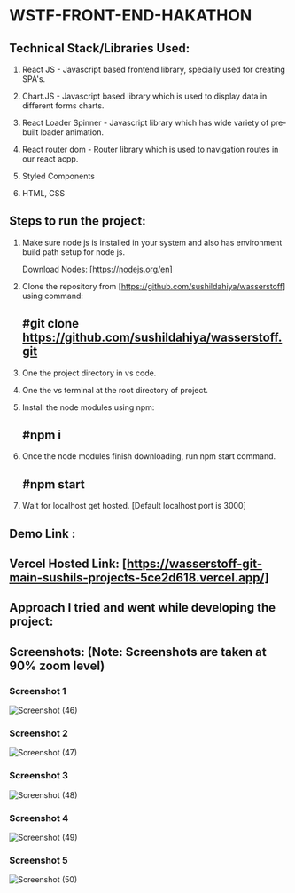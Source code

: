 # WSTF-FRONT-END-HAKATHON



## Technical Stack/Libraries Used:

  1. React JS - Javascript based frontend library, specially used for creating SPA's.

  2. Chart.JS  -   Javascript based library which is used to display data in different forms charts.

  3. React Loader Spinner - Javascript library which has wide variety of pre-built loader animation.

  4. React router dom - Router library which is used to navigation routes in our react acpp.

  5. Styled Components 

  6. HTML, CSS


## Steps to run the project:

  1. Make sure node js is installed in your system and also has environment build path setup for node js.

      Download Nodes: [https://nodejs.org/en]

  2. Clone the repository from [https://github.com/sushildahiya/wasserstoff] using command:

      ## #git clone https://github.com/sushildahiya/wasserstoff.git

  3. One the project directory in vs code.

  4. One the vs terminal at the root directory of project.

  5. Install the node modules using npm:

      ## #npm i

  6. Once the node modules finish downloading, run npm start command.

       ## #npm start

  7. Wait for localhost get hosted. [Default localhost port is 3000] 


## Demo Link : 

## Vercel Hosted Link: [https://wasserstoff-git-main-sushils-projects-5ce2d618.vercel.app/]

## Approach I tried and went while developing the project:

## Screenshots: (Note: Screenshots are taken at 90% zoom level)
### Screenshot 1

![Screenshot (46)](https://github.com/sushildahiya/wasserstoff/assets/97718833/d9f394f7-881d-49c6-8b5e-ab4b527b5970)

### Screenshot 2

![Screenshot (47)](https://github.com/sushildahiya/wasserstoff/assets/97718833/97a56648-d2be-472a-ac19-fd2b7eb43171)


### Screenshot 3

![Screenshot (48)](https://github.com/sushildahiya/wasserstoff/assets/97718833/42bacdeb-499b-4c14-b232-4ed78d367ea3)

### Screenshot 4

![Screenshot (49)](https://github.com/sushildahiya/wasserstoff/assets/97718833/85439e06-db35-4981-8297-b531fea92170)

### Screenshot 5

![Screenshot (50)](https://github.com/sushildahiya/wasserstoff/assets/97718833/bef1e740-1ebd-4d9f-a622-2c85b34981a2)


















